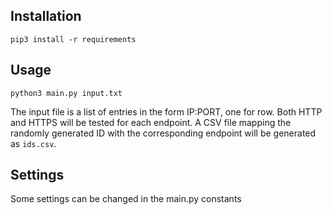## Installation
```
pip3 install -r requirements
```
## Usage
```python3 main.py input.txt```

The input file is a list of entries in the form IP:PORT, one for row. Both HTTP and HTTPS will be tested for each endpoint.
A CSV file mapping the randomly generated ID with the corresponding endpoint will be generated as `ids.csv`.

## Settings
Some settings can be changed in the main.py constants